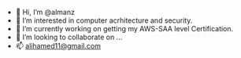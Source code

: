 - 👋 Hi, I’m @almanz
- 👀 I’m interested in computer acrhitecture and security.
- 🌱 I’m currently working on getting my AWS-SAA level Certification.
- 💞️ I’m looking to collaborate on ...
- 📫 alihamed11@gmail.com

<!---
almanz/almanz is a ✨ special ✨ repository because its `README.md` (this file) appears on your GitHub profile.
You can click the Preview link to take a look at your changes.
--->
